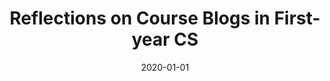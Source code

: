 ---
title: "Reflections on Course Blogs in First-year CS"
collection: publications
permalink: /publication/2020-01-01-Reflections-on-Course-Blogs-in-First-year-CS
date: 2020-01-01
venue: 'In the Proceedings of the 32nd IEEE International Conference on Software Engineering Education &amp; Training CSEE&amp;T'
citation: ' Alicia Grubb, &quot;Reflections on Course Blogs in First-year CS.&quot; In the Proceedings of the 32nd IEEE International Conference on Software Engineering Education &amp;amp; Training CSEE&amp;amp;T, 2020.'
---